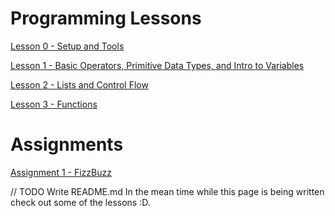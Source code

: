 # Programming Lessons

[Lesson 0 - Setup and Tools](https://github.com/JackKell/ProgrammingLessons/blob/master/lesson0.md)

[Lesson 1 - Basic Operators, Primitive Data Types, and Intro to Variables](https://github.com/JackKell/ProgrammingLessons/blob/master/lesson1.md)

[Lesson 2 - Lists and Control Flow](https://github.com/JackKell/ProgrammingLessons/blob/master/lesson2.md)

[Lesson 3 - Functions](https://github.com/JackKell/ProgrammingLessons/blob/master/lesson3.md)


# Assignments

[Assignment 1 - FizzBuzz](https://github.com/JackKell/ProgrammingLessons/blob/master/assignment1.md)

// TODO Write README.md
In the mean time while this page is being written check out some of the lessons :D.

